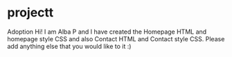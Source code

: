 # projectt
Adoption
Hi! I am Alba P and I have created the Homepage HTML and homepage style CSS and also Contact HTML and Contact style CSS. Please add anything else that you would like to it :)
